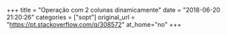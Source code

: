 +++
title = "Operação com 2 colunas dinamicamente"
date = "2018-06-20 21:20:26"
categories = ["sopt"]
original_url = "https://pt.stackoverflow.com/q/308572"
at_home="no"
+++

